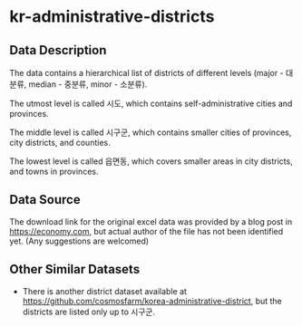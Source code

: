 # kr-administrative-districts

## Data Description

The data contains a hierarchical list of districts of different levels (major - 대분류, median - 중분류, minor - 소분류).

The utmost level is called 시도, which contains self-administrative cities and provinces.

The middle level is called 시구군, which contains smaller cities of provinces, city districts, and counties.

The lowest level is called 읍면동, which covers smaller areas in city districts, and towns in provinces.

## Data Source

The download link for the original excel data was provided by a blog post in https://economy.com, 
but actual author of the file has not been identified yet. (Any suggestions are welcomed)

## Other Similar Datasets

- There is another district dataset available at https://github.com/cosmosfarm/korea-administrative-district,
  but the districts are listed only up to 시구군.
